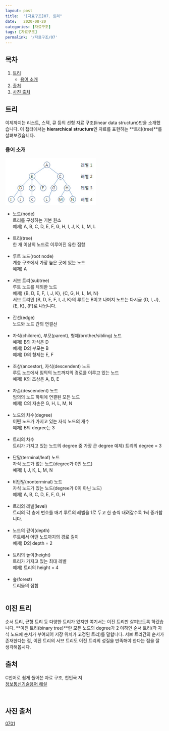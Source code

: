 ```yaml
---
layout: post
title:  "[자료구조]07. 트리"
date:   2020-08-20
categories: [자료구조]
tags: [자료구조]
permalink: '/자료구조/07'
---
```


## 목차

1. [트리](#트리)
    * [용어 소개](#용어-소개)
2. [출처](#출처)
3. [사진 출처](#사진-출처)

## 트리

이제까지는 리스트, 스택, 큐 등의 선형 자료 구조(linear data structure)만을 소개했습니다. 이 챕터에서는 **hierarchical structure**인 자료를 표현하는 **트리(tree)**를 살펴보겠습니다.

### 용어 소개

![0701](https://github.com/kkarung/kkarung.github.io/blob/master/assets/image/자료구조/0701.jpg?raw=true)

* 노드(node)<br>
트리를 구성하는 기본 원소<br>
예제) A, B, C, D, E, F, G, H, I, J, K, L, M, L<br><br>
* 트리(tree)<br>
한 개 이상의 노드로 이루어진 유한 집합<br><br>
* 루트 노드(root node)<br>
계층 구조에서 가장 높은 곳에 있는 노드<br>
예제) A<br><br>
* 서브 트리(subtree)<br>
루트 노드를 제외한 노드<br>
예제) {B, D, E, F, I, J, K}, {C, G, H, L, M, N}<br>
서브 트리인 {B, D, E, F, I, J, K}의 루트는 B이고 나머지 노드는 다시금 {D, I, J}, {E, K}, {F}로 나뉩니다.<br><br>
* 간선(edge)<br>
노드와 노드 간의 연결선<br><br>
* 자식(children), 부모(parent), 형제(brother/sibling) 노드<br>
예제) B의 자식은 D<br>
예제) D의 부모는 B<br>
예제) D의 형제는 E, F<br><br>
* 조상(ancestor), 자식(descendent) 노드<br>
루트 노드에서 임의의 노드까지의 경로를 이루고 있는 노드<br>
예제) K의 조상은 A, B, E<br><br>
* 자손(descendent) 노드<br>
임의의 노드 하위에 연결된 모든 노드<br>
예제) C의 자손은 G, H, L, M, N<br><br>
* 노드의 차수(degree)<br>
어떤 노드가 가지고 있는 자식 노드의 개수<br>
예제) B의 degree는 3<br><br>
* 트리의 차수<br>
트리가 가지고 있는 노드의 degree 중 가장 큰 degree
예제) 트리의 degree = 3<br><br>
* 단말(terminal/leaf) 노드<br>
자식 노드가 없는 노드(degree가 0인 노드)<br>
예제) I, J, K, L, M, N<br><br>
* 비단말(nonterminal) 노드<br>
자식 노드가 있는 노드(degree가 0이 아닌 노드)<br>
예제) A, B, C, D, E, F, G, H<br><br>
* 트리의 레벨(level)<br>
트리의 각 층에 번호를 매겨 루트의 레벨을 1로 두고 한 층씩 내려갈수록 1씩 증가합니다.<br><br>
* 노드의 깊이(depth)<br>
루트에서 어떤 노드까지의 경로 길이<br>
예제) D의 depth = 2<br><br>
* 트리의 높이(height)<br>
트리가 가지고 있는 최대 레벨<br>
예제) 트리의 height = 4<br><br>
* 숲(forest)<br>
트리들의 집합<br><br>

## 이진 트리

순서 트리, 균형 트리 등 다양한 트리가 있지만 여기서는 이진 트리만 살펴보도록 하겠습니다. **이진 트리(binary tree)**란 모든 노드의 degree가 2 이하인 순서 트리(각 자식 노드에 순서가 부여되어 저장 위치가 고정된 트리)를 말합니다. 서브 트리간의 순서가 존재한다는 점, 이진 트리의 서브 트리도 이진 트리의 성질을 만족해야 한다는 점을 잘 생각해봅시다.



## 출처

C언어로 쉽게 풀어쓴 자료 구조, 천인국 저<br>
<a href="http://www.ktword.co.kr" target="_blank">정보통신기술용어 해설</a>

<br>

## 사진 출처

<a href="http://www.ktword.co.kr/abbr_view.php?nav=&m_temp1=4726&id=1303" target="_blank">0701</a>

<br>